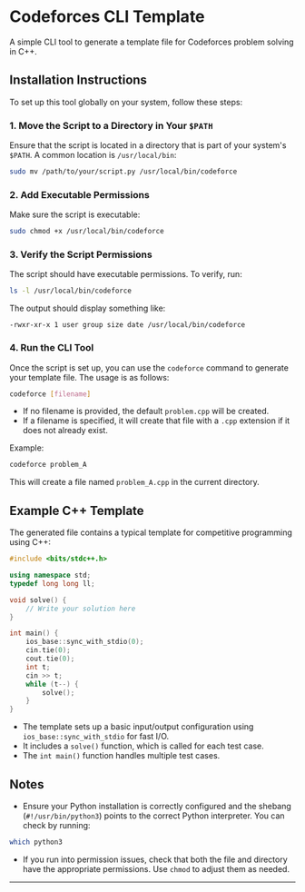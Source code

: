 # Codeforces CLI Template

A simple CLI tool to generate a template file for Codeforces problem solving in C++.

## Installation Instructions

To set up this tool globally on your system, follow these steps:

### 1. Move the Script to a Directory in Your `$PATH`
Ensure that the script is located in a directory that is part of your system's `$PATH`. A common location is `/usr/local/bin`:

```bash
sudo mv /path/to/your/script.py /usr/local/bin/codeforce
```

### 2. Add Executable Permissions
Make sure the script is executable:

```bash
sudo chmod +x /usr/local/bin/codeforce
```

### 3. Verify the Script Permissions
The script should have executable permissions. To verify, run:

```bash
ls -l /usr/local/bin/codeforce
```

The output should display something like:

```
-rwxr-xr-x 1 user group size date /usr/local/bin/codeforce
```

### 4. Run the CLI Tool
Once the script is set up, you can use the `codeforce` command to generate your template file. The usage is as follows:

```bash
codeforce [filename]
```

- If no filename is provided, the default `problem.cpp` will be created.
- If a filename is specified, it will create that file with a `.cpp` extension if it does not already exist.

Example:

```bash
codeforce problem_A
```

This will create a file named `problem_A.cpp` in the current directory.

## Example C++ Template

The generated file contains a typical template for competitive programming using C++:

```cpp
#include <bits/stdc++.h>

using namespace std;
typedef long long ll;

void solve() {
    // Write your solution here
}

int main() {
    ios_base::sync_with_stdio(0);
    cin.tie(0);
    cout.tie(0);
    int t;
    cin >> t;
    while (t--) {
        solve();
    }
}
```

- The template sets up a basic input/output configuration using `ios_base::sync_with_stdio` for fast I/O.
- It includes a `solve()` function, which is called for each test case.
- The `int main()` function handles multiple test cases.

## Notes

- Ensure your Python installation is correctly configured and the shebang (`#!/usr/bin/python3`) points to the correct Python interpreter. You can check by running:

```bash
which python3
```

- If you run into permission issues, check that both the file and directory have the appropriate permissions. Use `chmod` to adjust them as needed.

---

